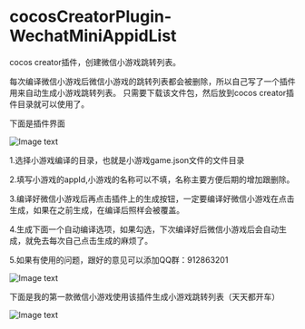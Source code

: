 # cocosCreatorPlugin-WechatMiniAppidList

cocos creator插件，创建微信小游戏跳转列表。

每次编译微信小游戏后微信小游戏的跳转列表都会被删除，所以自己写了一个插件用来自动生成小游戏跳转列表。
只需要下载该文件包，然后放到cocos creator插件目录就可以使用了。

下面是插件界面

 ![Image text](https://github.com/robotPin/cocosCreatorPlugin-WechatMiniAppidList/blob/master/view.png)
 
 
 1.选择小游戏编译的目录，也就是小游戏game.json文件的文件目录

 2.填写小游戏的appId,小游戏的名称可以不填，名称主要方便后期的增加跟删除。

 3.编译好微信小游戏后再点击插件上的生成按钮，一定要编译好微信小游戏在点击生成，如果在之前生成，在编译后照样会被覆盖。

 4.生成下面一个自动编译选项，如果勾选，下次编译好后微信小游戏后会自动生成，就免去每次自己点击生成的麻烦了。

 5.如果有使用的问题，跟好的意见可以添加QQ群：912863201
 
 
  ![Image text](https://github.com/robotPin/cocosCreatorPlugin-WechatMiniAppidList/blob/master/creator%E5%B0%8F%E6%B8%B8%E6%88%8F%E4%BA%A4%E6%B5%81%E7%BE%A4%E8%81%8A%E4%BA%8C%E7%BB%B4%E7%A0%81.png)
  
 
 下面是我的第一款微信小游戏使用该插件生成小游戏跳转列表（天天都开车）
 
 ![Image text](https://github.com/robotPin/cocosCreatorPlugin-WechatMiniAppidList/blob/master/%E5%A4%A9%E5%A4%A9%E9%83%BD%E5%BC%80%E8%BD%A6.jpg)

 
